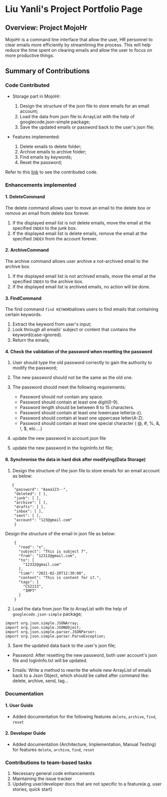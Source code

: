 # Liu Yanli's Project Portfolio Page

## Overview: Project MojoHr
MojoHr is a command line interface that allow the user, HR personnel to clear
emails more efficiently by streamlining the process.
This will help reduce the time spent on clearing emails and allow the user to focus on more productive things.

## Summary of Contributions

### Code Contributed

* Storage part in MojoHr: 
    1. Design the structure of the json file to store emails for an email account;
    2. Load the data from json file to ArrayList with the help of googlecode.json-simple package;
    3. Save the updated emails or password back to the user's json file;
    

* Features implemented:
    1. Delete emails to delete folder;
    2. Archive emails to archive folder;
    3. Find emails by keywords;
    4. Reset the password;
    
Refer to this [link](https://nus-cs2113-ay2021s2.github.io/tp-dashboard/?search=jalvinchan&sort=groupTitle&sortWithin=title&since=&timeframe=commit&mergegroup=&groupSelect=groupByRepos&breakdown=false)
to see the contributed code.

### Enhancements implemented
#### 1. DeleteCommand
The delete command allows user to move an email to the delete box or remove an email from delete box forever.

1. If the displayed email list is not delete emails, move the email at the specified `INDEX` to the junk box.
2. If the displayed email list is delete emails, remove the email at the specified `INDEX` from the account forever.

#### 2. ArchiveCommand

The archive command allows user archive a not-archived email to the archive box.

1. If the displayed email list is not archived emails, move the email at the specified `INDEX` to the archive box.
2. If the displayed email list is archived emails, no action will be done.

#### 3. FindCommand
The find command `find KEYWORD`allows users to find emails that containing certain keywords.
1. Extract the keyword from user's input;
2. Look through all emails' subject or content that contains the keyword(case-ignored).
3. Return the emails;


#### 4. Check the validation of the password when resetting the password
1. User should type the old password correctly to gain the authority to modify the password;

2. The new password should not be the same as the old one.

3. The password should meet the following requirements:
    * Password should not contain any space.
    * Password should contain at least one digit(0-9).
    * Password length should be between 8 to 15 characters.
    * Password should contain at least one lowercase letter(a-z).
    * Password should contain at least one uppercase letter(A-Z).
    * Password should contain at least one special character ( @, #, %, &, !, $, etc….)
4. update the new password in account.json file
5. update the new password in the loginInfo.txt file;

#### 6. Synchronise the data in hard disk after modifying(Data Storage)
1. Design the structure of the json file to store emails for an email account as below:
````
   {
    "password": "Aaaa123--",
    "deleted": [ ],
    "junk": [ ],
    "archive": [ ],
    "drafts": [ ],
    "inbox": [ ],
    "sent": [ ],
    "account": "123@gmail.com"
    }
````
Design the structure of the email in json file as below:
````
    {
      "read": "x",
      "subject": "This is subject 7",
      "from": "12312@gmail.com",
      "to": [
        "12332@gmail.com"
      ],
      "time": "2021-02-20T12:30:00",
      "content": "This is content for s7.",
      "tags": [
        "CS2113",
        "IMPT"
      ]
    }
````
2. Load the data from json file to ArrayList with the help of `googlecode.json-simple` package;
````
import org.json.simple.JSONArray;
import org.json.simple.JSONObject;
import org.json.simple.parser.JSONParser;
import org.json.simple.parser.ParseException;
   ````
3. Save the updated data back to the user's json file;
* Password: After resetting the new password, both user account's json file and loginInfo.txt will be updated. 


* Emails: Write a method to rewrite the whole new ArrayList of emails back to a Json Object, which should be called after command like: delete, archive, send, tag...


### Documentation
#### 1. User Guide
* Added documentation for the following features `delete`, `archive`, `find`, `reset`

#### 2. Developer Guide
* Added documentation (Architecture, Implementation, Manual Testing) for features `delete`, `archive`, `find`, `reset`


### Contributions to team-based tasks
1. Necessary general code enhancements
2. Maintaining the issue tracker
3. Updating user/developer docs that are not specific to a feature(e.g. user stories, quick start)
